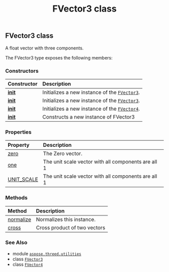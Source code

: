 ﻿---
title: FVector3 class
second_title: Aspose.3D for Python via .NET API References
description: 
type: docs
weight: 60
url: /aspose.threed.utilities/fvector3/
is_root: false
---

## FVector3 class

A float vector with three components.



The FVector3 type exposes the following members:

### Constructors
| Constructor | Description |
| :- | :- |
| [__init__](/3d/python-net/aspose.threed.utilities/fvector3/__init__/#float-float-float) | Initializes a new instance of the [`FVector3`](/3d/python-net/aspose.threed.utilities/fvector3). |
| [__init__](/3d/python-net/aspose.threed.utilities/fvector3/__init__/#aspose.threed.utilities.Vector3) | Initializes a new instance of the [`FVector3`](/3d/python-net/aspose.threed.utilities/fvector3). |
| [__init__](/3d/python-net/aspose.threed.utilities/fvector3/__init__/#aspose.threed.utilities.Vector4) | Initializes a new instance of the [`FVector4`](/3d/python-net/aspose.threed.utilities/fvector4). |
| [__init__](/3d/python-net/aspose.threed.utilities/fvector3/__init__/#) | Constructs a new instance of FVector3 |


### Properties
| Property | Description |
| :- | :- |
| [zero](/3d/python-net/aspose.threed.utilities/fvector3/zero) | The Zero vector. |
| [one](/3d/python-net/aspose.threed.utilities/fvector3/one) | The unit scale vector with all components are all 1 |
| [UNIT_SCALE](/3d/python-net/aspose.threed.utilities/fvector3/unit_scale) | The unit scale vector with all components are all 1 |


### Methods
| Method | Description |
| :- | :- |
| [normalize](/3d/python-net/aspose.threed.utilities/fvector3/normalize/#) | Normalizes this instance. |
| [cross](/3d/python-net/aspose.threed.utilities/fvector3/cross/#aspose.threed.utilities.FVector3) | Cross product of two vectors |



### See Also
* module [`aspose.threed.utilities`](..)
* class [`FVector3`](/3d/python-net/aspose.threed.utilities/fvector3)
* class [`FVector4`](/3d/python-net/aspose.threed.utilities/fvector4)
